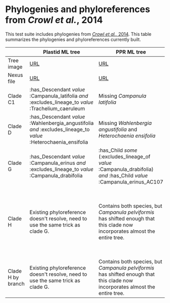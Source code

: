 # Phylogenies and phyloreferences from *Crowl et al.*, 2014

This test suite includes phylogenies from 
[*Crowl et al.*, 2014](http://dx.doi.org/10.1371/journal.pone.0094199).
This table summarizes the phylogenies and phyloreferences 
currently built.

|            | Plastid ML tree | PPR ML tree | Plastid + PPR ML tree |
| ---------- | --------------- | ----------- | --------------------- |
| Tree image | [URL](http://journals.plos.org/plosone/article/figure/image?size=large&id=10.1371/journal.pone.0094199.g001) | [URL](http://journals.plos.org/plosone/article/figure/image?size=large&id=10.1371/journal.pone.0094199.g002) | [URL](http://journals.plos.org/plosone/article/figure/image?size=large&id=10.1371/journal.pone.0094199.g003) |
| Nexus file | [URL](http://journals.plos.org/plosone/article/file?type=supplementary&id=info:doi/10.1371/journal.pone.0094199.s020) | [URL](http://journals.plos.org/plosone/article/file?type=supplementary&id=info:doi/10.1371/journal.pone.0094199.s021) | [URL](http://journals.plos.org/plosone/article/file?type=supplementary&id=info:doi/10.1371/journal.pone.0094199.s022) |
| Clade C1 | :has_Descendant *value* :Campanula_latifolia *and* :excludes_lineage_to *value* :Trachelium_caeruleum | Missing *Campanula latifolia* | :has_Descendant *value* :Campanula_latifolia *and* :excudes_lineage_to *value* :Trachelium_caeruleum |
| Clade D | :has_Descendant *value* :Wahlenbergia_angustifolia *and* :excludes_lineage_to *value* :Heterochaenia_ensifolia | Missing *Wahlenbergia angustifolia* and *Heterochaenia ensifolia* | :has_Descendant *value* :Wahlenbergia_angustifolia *and* :excludes_lineage_to *value* :Heterochaenia_ensifolia |
| Clade G | :has_Descendant *value* :Campanula_erinus *and* :excludes_lineage_to *value* :Campanula_drabifolia | :has_Child *some* (:excludes_lineage_of *value* :Campanula_drabifolia) *and* :has_Child *value* :Campanula_erinus_AC107 | :has_Descendant *value* :Campanula_erinus *and* :excludes_lineage_to *value* :Campanula_drabifolia |
| Clade H | Existing phyloreference doesn't resolve, need to use the same trick as clade G.  | Contains both species, but *Campanula pelviformis* has shifted enough that this clade now incorporates almost the entire tree. | :has_Child *some* (:has_Descendant *value* :Campanula_laciniata *and* :excludes_lineage_to *value* :Campanula_pelviformis) *and* :has_Child *some* (:has_Descendant *value* :Campanula_pelviformis *and* :excludes_lineage_to *value* :Campanula_laciniata) |
| Clade H by branch | Existing phyloreference doesn't resolve, need to use the same trick as clade G.  | Contains both species, but *Campanula pelviformis* has shifted enough that this clade now incorporates almost the entire tree. | :has_Descendant *value* :Campanula_laciniata *and* :excludes_lineage_to *value* :Campanula_pelviformis |

